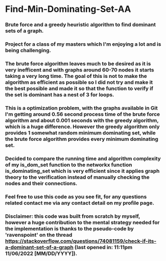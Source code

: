 # Find-Min-Dominating-Set-AA
### Brute force and a greedy heuristic algorithm to find dominant sets of a graph.
### Project for a class of my masters which I'm enjoying a lot and is being challenging.

### The brute force algorithm leaves much to be desired as it is very inefficent and with graphs around 60-70 nodes it starts taking a very long time. The goal of this is not to make the algorithm as efficient as possible so I did not try and make it the best possible and made it so that the function to verify if the set is dominant has a nest of 3 for loops.
### This is a optimization problem, with the graphs available in Git I'm getting around 0.56 second process time of the brute force algorithm and about 0.001 seconds with the greedy algorithm, which is a huge difference. However the greedy algorithm only provides 1 somewhat random minimum dominating set, while the brute force algorithm provides every minimum dominating set.

### Decided to compare the running time and algorithm complexity of my is_dom_set function to the networkx function is_dominating_set which is very efficient since it applies graph theory to the verification instead of manually checking the nodes and their connections.

### Feel free to use this code as you see fit, for any questions related contact me via any contact detail on my profile page.
### Disclaimer: this code was built from scratch by myself, however a huge contribution to the mental strategy needed for the implementation is thanks to the pseudo-code by 'ravenspoint' on the thread https://stackoverflow.com/questions/74081159/check-if-its-a-dominant-set-of-a-graph (last opened in: 11:11pm 11/06/2022 [MM/DD/YYYY]).
